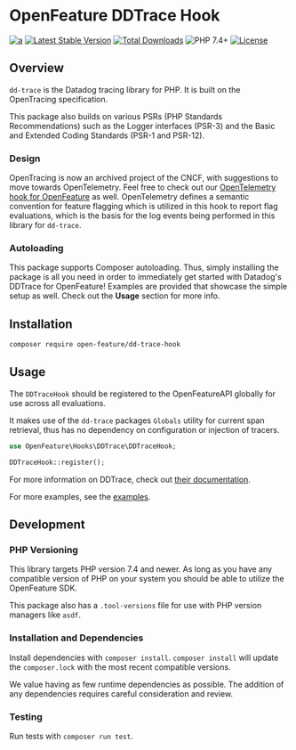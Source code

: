 # OpenFeature DDTrace Hook

[![a](https://img.shields.io/badge/slack-%40cncf%2Fopenfeature-brightgreen?style=flat&logo=slack)](https://cloud-native.slack.com/archives/C0344AANLA1)
[![Latest Stable Version](http://poser.pugx.org/open-feature/dd-trace-hook/v)](https://packagist.org/packages/open-feature/dd-trace-hook)
[![Total Downloads](http://poser.pugx.org/open-feature/dd-trace-hook/downloads)](https://packagist.org/packages/open-feature/dd-trace-hook)
![PHP 7.4+](https://img.shields.io/badge/php->=7.4-blue.svg)
[![License](http://poser.pugx.org/open-feature/dd-trace-hook/license)](https://packagist.org/packages/open-feature/dd-trace-hook)

## Overview

`dd-trace` is the Datadog tracing library for PHP. It is built on the OpenTracing specification.

This package also builds on various PSRs (PHP Standards Recommendations) such as the Logger interfaces (PSR-3) and the Basic and Extended Coding Standards (PSR-1 and PSR-12).

### Design

OpenTracing is now an archived project of the CNCF, with suggestions to move towards OpenTelemetry. Feel free to check out our [OpenTelemetry hook for OpenFeature](../OpenTelemetry/README.md) as well. OpenTelemetry defines a semantic convention for feature flagging which is utilized in this hook to report flag evaluations, which is the basis for the log events being performed in this library for `dd-trace`.

### Autoloading

This package supports Composer autoloading. Thus, simply installing the package is all you need in order to immediately get started with Datadog's DDTrace for OpenFeature! Examples are provided that showcase the simple setup as well. Check out the **Usage** section for more info.

## Installation

```sh
composer require open-feature/dd-trace-hook
```

## Usage

The `DDTraceHook` should be registered to the OpenFeatureAPI globally for use across all evaluations.

It makes use of the `dd-trace` packages `Globals` utility for current span retrieval, thus has
no dependency on configuration or injection of tracers.

```php
use OpenFeature\Hooks\DDTrace\DDTraceHook;

DDTraceHook::register();
```

For more information on DDTrace, check out [their documentation](https://docs.datadoghq.com/tracing/trace_collection/dd_libraries/php?tab=containers).

For more examples, see the [examples](./examples/).

## Development

### PHP Versioning

This library targets PHP version 7.4 and newer. As long as you have any compatible version of PHP on your system you should be able to utilize the OpenFeature SDK.

This package also has a `.tool-versions` file for use with PHP version managers like `asdf`.

### Installation and Dependencies

Install dependencies with `composer install`. `composer install` will update the `composer.lock` with the most recent compatible versions.

We value having as few runtime dependencies as possible. The addition of any dependencies requires careful consideration and review.

### Testing

Run tests with `composer run test`.
